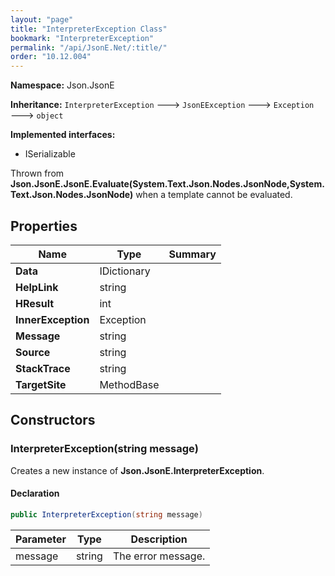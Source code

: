 ```yaml
---
layout: "page"
title: "InterpreterException Class"
bookmark: "InterpreterException"
permalink: "/api/JsonE.Net/:title/"
order: "10.12.004"
---
```

**Namespace:** Json.JsonE

**Inheritance:**
`InterpreterException`
 🡒 
`JsonEException`
 🡒 
`Exception`
 🡒 
`object`

**Implemented interfaces:**

- ISerializable

Thrown from **Json.JsonE.JsonE.Evaluate(System.Text.Json.Nodes.JsonNode,System.Text.Json.Nodes.JsonNode)** when a template cannot be evaluated.

## Properties

| Name | Type | Summary |
|---|---|---|
| **Data** | IDictionary |  |
| **HelpLink** | string |  |
| **HResult** | int |  |
| **InnerException** | Exception |  |
| **Message** | string |  |
| **Source** | string |  |
| **StackTrace** | string |  |
| **TargetSite** | MethodBase |  |

## Constructors

### InterpreterException(string message)

Creates a new instance of **Json.JsonE.InterpreterException**.

#### Declaration

```c#
public InterpreterException(string message)
```

| Parameter | Type | Description |
|---|---|---|
| message | string | The error message. |


